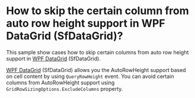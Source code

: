 # How to skip the certain column from auto row height support in WPF DataGrid (SfDataGrid)?

This sample show cases how to skip certain columns from auto row height support in [WPF DataGrid](https://www.syncfusion.com/wpf-controls/datagrid) (SfDataGrid).

[WPF DataGrid](https://www.syncfusion.com/wpf-controls/datagrid) (SfDataGrid) allows you the AutoRowHeight support based on cell content by using `QueryRowHeight` event. You can avoid certain columns from AutoRowHeight support using `GridRowSizingOptions.ExcludeColumns` property.

